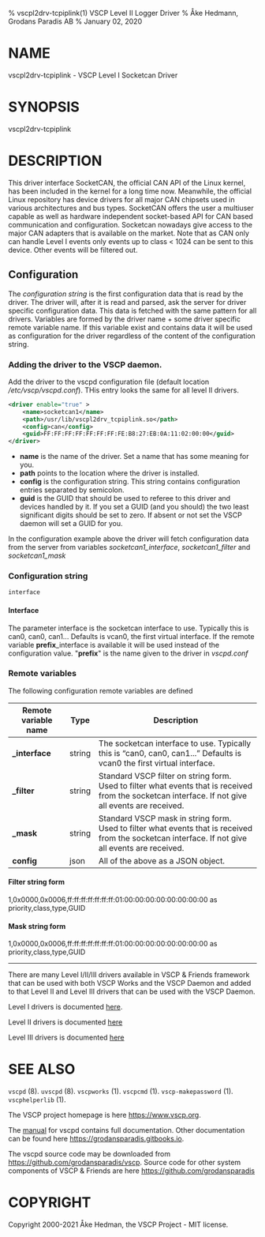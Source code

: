 % vscpl2drv-tcpiplink(1) VSCP Level II Logger Driver
% Åke Hedmann, Grodans Paradis AB
% January 02, 2020

# NAME

vscpl2drv-tcpiplink - VSCP Level I Socketcan Driver

# SYNOPSIS

vscpl2drv-tcpiplink

# DESCRIPTION

This driver interface SocketCAN, the official CAN API of the Linux kernel, has been included in the kernel for a long time now. Meanwhile, the official Linux repository has device drivers for all major CAN chipsets used in various architectures and bus types. SocketCAN offers the user a multiuser capable as well as hardware independent socket-based API for CAN based communication and configuration. Socketcan nowadays give access to the major CAN adapters that is available on the market. Note that as CAN only can handle Level I events only events up to class < 1024 can be sent to this device. Other events will be filtered out.

## Configuration

The *configuration string* is the first configuration data that is read by the driver. The driver will, after it is read and parsed, ask the server for driver specific configuration data. This data is fetched with the same pattern for all drivers. Variables are formed by the driver name + some driver specific remote variable name. If this variable exist and contains data it will be used as configuration for the driver regardless of the content of the configuration string.

### Adding the driver to the VSCP daemon.

Add the driver to the vscpd configuration file (default location */etc/vscp/vscpd.conf*). THis entry looks the same for all level II drivers.

```xml
<driver enable="true" >
    <name>socketcan1</name>
    <path>/usr/lib/vscpl2drv_tcpiplink.so</path>
    <config>can</config>
    <guid>FF:FF:FF:FF:FF:FF:FF:FE:B8:27:EB:0A:11:02:00:00</guid>
</driver>
```

* **name** is the name of the driver. Set a name that has some meaning for you.
* **path** points to the location where the driver is installed.
* **config** is the configuration string. This string contains configuration  entries separated by semicolon.
* **guid** is the GUID that should be used to referee to this driver and devices handled by it. If you set a GUID (and you should) the two least significant digits should be set to zero. If absent or not set the VSCP daemon will set a GUID for you.

In the configuration example above the driver will fetch configuration data from the server from variables *socketcan1_interface*, *socketcan1_filter* and  *socketcan1_mask*

### Configuration string

```bash
interface
```

#### Interface

The parameter interface is the socketcan interface to use. Typically this is can0, can0, can1... Defaults is vcan0, the first virtual interface. If the remote variable **prefix**_interface is available it will be used instead of the configuration value. "**prefix**" is the name given to the driver in *vscpd.conf*

### Remote variables

The following configuration remote variables are defined

| Remote variable name | Type   | Description |
 | ------------- | ----   | -----------   |
 | **_interface**    | string | The socketcan interface to use. Typically this is “can0, can0, can1...” Defaults is vcan0 the first virtual interface. |
 | **_filter**       | string | Standard VSCP filter on string form. Used to filter what events that is received from the socketcan interface. If not give all events are received. |
 | **_mask**         | string | Standard VSCP mask in string form.  Used to filter what events that is received from the socketcan interface. If not give all events are received.   |
 | **config** | json | All of the above as a JSON object. |

#### Filter string form
1,0x0000,0x0006,ff:ff:ff:ff:ff:ff:ff:01:00:00:00:00:00:00:00:00 as priority,class,type,GUID

#### Mask string form
1,0x0000,0x0006,ff:ff:ff:ff:ff:ff:ff:01:00:00:00:00:00:00:00:00 as priority,class,type,GUID

---

There are many Level I/II/III drivers available in VSCP & Friends framework that can be used with both VSCP Works and the VSCP Daemon and added to that Level II and Level III drivers that can be used with the VSCP Daemon.

Level I drivers is documented [here](https://grodansparadis.gitbooks.io/the-vscp-daemon/level_i_drivers.html).

Level II drivers is documented [here](https://grodansparadis.gitbooks.io/the-vscp-daemon/level_ii_drivers.html)

Level III drivers is documented [here](https://grodansparadis.gitbooks.io/the-vscp-daemon/level_iii_drivers.html)

# SEE ALSO

`vscpd` (8).
`uvscpd` (8).
`vscpworks` (1).
`vscpcmd` (1).
`vscp-makepassword` (1).
`vscphelperlib` (1).

The VSCP project homepage is here <https://www.vscp.org>.

The [manual](https://grodansparadis.gitbooks.io/the-vscp-daemon) for vscpd contains full documentation. Other documentation can be found here <https://grodansparadis.gitbooks.io>.

The vscpd source code may be downloaded from <https://github.com/grodansparadis/vscp>. Source code for other system components of VSCP & Friends are here <https://github.com/grodansparadis>

# COPYRIGHT
Copyright 2000-2021 Åke Hedman, the VSCP Project - MIT license.




